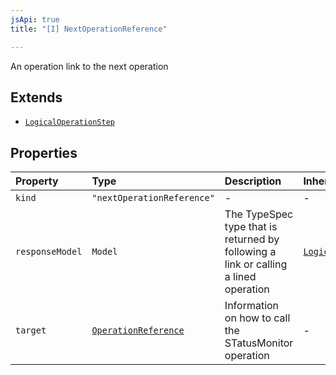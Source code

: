 ```yaml
---
jsApi: true
title: "[I] NextOperationReference"

---
```

An operation link to the next operation

## Extends

- [`LogicalOperationStep`](LogicalOperationStep.md)

## Properties

| Property | Type | Description | Inheritance |
| :------ | :------ | :------ | :------ |
| `kind` | `"nextOperationReference"` | - | - |
| `responseModel` | `Model` | The TypeSpec type that is returned by following a link or calling a lined operation | [`LogicalOperationStep.responseModel`](LogicalOperationStep.md) |
| `target` | [`OperationReference`](OperationReference.md) | Information on how to call the STatusMonitor operation | - |
